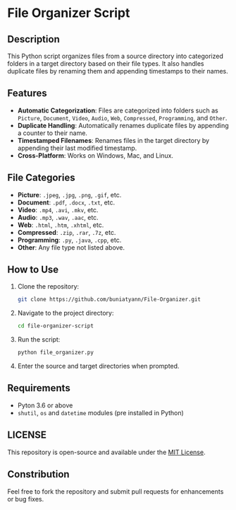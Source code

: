 # File Organizer Script

## Description
This Python script organizes files from a source directory into categorized folders in a target directory based on their file types. It also handles duplicate files by renaming them and appending timestamps to their names.

## Features
- **Automatic Categorization**: Files are categorized into folders such as `Picture`, `Document`, `Video`, `Audio`, `Web`, `Compressed`, `Programming`, and `Other`.
- **Duplicate Handling**: Automatically renames duplicate files by appending a counter to their name.
- **Timestamped Filenames**: Renames files in the target directory by appending their last modified timestamp.
- **Cross-Platform**: Works on Windows, Mac, and Linux.

## File Categories
- **Picture**: `.jpeg`, `.jpg`, `.png`, `.gif`, etc.
- **Document**: `.pdf`, `.docx`, `.txt`, etc.
- **Video**: `.mp4`, `.avi`, `.mkv`, etc.
- **Audio**: `.mp3`, `.wav`, `.aac`, etc.
- **Web**: `.html`, `.htm`, `.xhtml`, etc.
- **Compressed**: `.zip`, `.rar`, `.7z`, etc.
- **Programming**: `.py`, `.java`, `.cpp`, etc.
- **Other**: Any file type not listed above.

## How to Use
1. Clone the repository:
   ```bash
   git clone https://github.com/buniatyann/File-Organizer.git
2. Navigate to the project directory:
   ```bash
   cd file-organizer-script
3. Run the script:
   ```bash
   python file_organizer.py
4. Enter the source and target directories when prompted.

## Requirements
- Pyton 3.6 or above
- `shutil`, `os` and `datetime` modules (pre installed in Python)

## LICENSE
   This repository is open-source and available under the [MIT License](https://opensource.org/licenses/MIT).

## Constribution
   Feel free to fork the repository and submit pull requests for enhancements or bug fixes.
